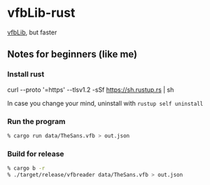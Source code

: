 # vfbLib-rust

[vfbLib](https://github.com/LucasFonts/vfbLib), but faster

## Notes for beginners (like me)

### Install rust

curl --proto '=https' --tlsv1.2 -sSf https://sh.rustup.rs | sh

In case you change your mind, uninstall with `rustup self uninstall`

### Run the program

```bash
% cargo run data/TheSans.vfb > out.json
```

### Build for release

```bash
% cargo b -r
% ./target/release/vfbreader data/TheSans.vfb > out.json
```
